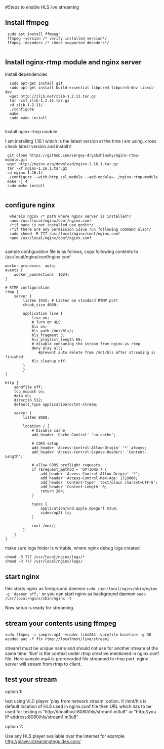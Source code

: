 #Steps to enable HLS live streaming

## Install ffmpeg
```
 sudo apt install ffmpeg'
 ffmpeg -version /* verify installed version*/
 ffmpeg -decoders /* check supported decoders*/
 
```
## Install nginx-rtmp module and nginx server
Install dependencies
```
  sudo apt-get install git
  sudo apt-get install build-essential libpcre3 libpcre3-dev libssl-dev
  wget http://zlib.net/zlib-1.2.11.tar.gz
  tar -zxf zlib-1.2.11.tar.gz
  cd zlib-1.2.11/
  ./configure
  make
  sudo make install
 
```
Install nginx-rtmp module

I am installing 1.16.1 which is the latest version at the time i am using,
cross check latest version and install it
```
 git clone https://github.com/sergey-dryabzhinsky/nginx-rtmp-module.git
 wget http://nginx.org/download/nginx-1.16.1.tar.gz
 tar -xf nginx-1.16.1.tar.gz
 cd nginx-1.16.1/
 ./configure --with-http_ssl_module --add-module=../nginx-rtmp-module
 make -j 4
 sudo make install
 
```
## configure nginx
```
  whereis nginx /* path where nginx server is installed*/
  nano /usr/local/nginx/conf/nginx.conf
  /*if nano is not installed use gedit*/
  /*if there are any permission issue run following command also*/
  sudo chmod -R 777 /usr/local/nginx/conf/nginx.conf
  nano /usr/local/nginx/conf/nginx.conf
 
```
sample configuration file is as follows, copy following contents to /usr/local/nginx/conf/nginx.conf
```
worker_processes  auto;
events {
    worker_connections  1024;
}

# RTMP configuration
rtmp {
    server {
        listen 1935; # Listen on standard RTMP port
        chunk_size 4000;

        application live {
            live on;
            # Turn on HLS
            hls on;
            hls_path /mnt/hls/;
            hls_fragment 3;
            hls_playlist_length 60;
            # disable consuming the stream from nginx as rtmp
            deny play all;
	           #prevent auto delete from /mnt/hls after streaming is finished
            hls_cleanup off;		
        }
	    }
}

http {
    sendfile off;
    tcp_nopush on;
    #aio on;
    directio 512;
    default_type application/octet-stream;

    server {
        listen 8080;

        location / {
            # Disable cache
            add_header 'Cache-Control' 'no-cache';

            # CORS setup
            add_header 'Access-Control-Allow-Origin' '*' always;
            add_header 'Access-Control-Expose-Headers' 'Content-Length';

            # allow CORS preflight requests
            if ($request_method = 'OPTIONS') {
                add_header 'Access-Control-Allow-Origin' '*';
                add_header 'Access-Control-Max-Age' 1728000;
                add_header 'Content-Type' 'text/plain charset=UTF-8';
                add_header 'Content-Length' 0;
                return 204;
            }

            types {
                application/vnd.apple.mpegurl m3u8;
                video/mp2t ts;
            }

            root /mnt/;
        }
    }
}
```
make sure  logs folder is writable, where nginx debug logs created
```
chmod -R 777 /usr/local/nginx/logs/*
chmod -R 777 /usr/local/nginx/logs/
``` 
## start nginx
this starts nginx as foreground daemon
`sudo /usr/local/nginx/sbin/nginx -g 'daemon off;'`
 or you can start nginx as background daemon
`sudo /usr/local/nginx/sbin/nginx -t`

Now setup is ready for streaming.

## stream your contents using ffmpeg 
```
sudo ffmpeg -i sample.mp4 -vcodec libx264 -vprofile baseline -g 30 -acodec aac -f flv rtmp://localhost/live/stream1
```
stream1 must be unique name and should not use for another stream at the same time. 'live' is the context under rtmp drective mentioned in nginx.conf file.
Here sample.mp4 is prerecorded file streamed to rtmp port. nginx server will stream from rtmp to client.

## test your stream
option 1:

test using VLC player 'play from network stream' option. if /mnt/hls is default location of HLS used in nginx.conf file then URL which has to be used for testing is "http://localhost:8080/hls/stream1.m3u8" or  "http://you IP address:8080/hls/stream1.m3u8"

option 2:

Use any HLS player available over the internet
for example http://player.streamingtvguides.com/



